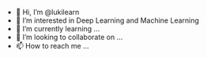 - 👋 Hi, I’m @lukilearn
- 👀 I’m interested in Deep Learning and Machine Learning
- 🌱 I’m currently learning ... 
- 💞️ I’m looking to collaborate on ...
- 📫 How to reach me ...

<!---
lukilearn/lukilearn is a ✨ special ✨ repository because its `README.md` (this file) appears on your GitHub profile.
You can click the Preview link to take a look at your changes.
--->
